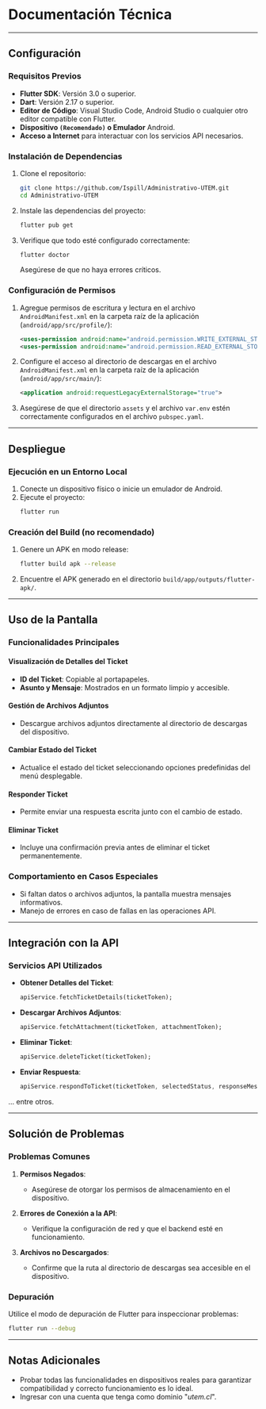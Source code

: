 # Documentación Técnica

---

## Configuración

### Requisitos Previos
- **Flutter SDK**: Versión 3.0 o superior.
- **Dart**: Versión 2.17 o superior.
- **Editor de Código**: Visual Studio Code, Android Studio o cualquier otro editor compatible con Flutter.
- **Dispositivo `(Recomendado)` o Emulador** Android.
- **Acceso a Internet** para interactuar con los servicios API necesarios.

### Instalación de Dependencias

1. Clone el repositorio:
   ```bash
   git clone https://github.com/Ispill/Administrativo-UTEM.git
   cd Administrativo-UTEM
   ```

2. Instale las dependencias del proyecto:
   ```bash
   flutter pub get
   ```

3. Verifique que todo esté configurado correctamente:
   ```bash
   flutter doctor
   ```
   Asegúrese de que no haya errores críticos.

### Configuración de Permisos

1. Agregue permisos de escritura y lectura en el archivo `AndroidManifest.xml` en la carpeta raíz de la aplicación (`android/app/src/profile/`):
   ```xml
   <uses-permission android:name="android.permission.WRITE_EXTERNAL_STORAGE" />
   <uses-permission android:name="android.permission.READ_EXTERNAL_STORAGE" />
   ```

2. Configure el acceso al directorio de descargas en el archivo `AndroidManifest.xml` en la carpeta raíz de la aplicación (`android/app/src/main/`):
   ```xml
   <application android:requestLegacyExternalStorage="true">
   ```

3. Asegúrese de que el directorio `assets` y el archivo `var.env` estén correctamente configurados en el archivo `pubspec.yaml`.

---

## Despliegue

### Ejecución en un Entorno Local

1. Conecte un dispositivo físico o inicie un emulador de Android.
2. Ejecute el proyecto:
   ```bash
   flutter run
   ```

### Creación del Build (no recomendado)

1. Genere un APK en modo release:
   ```bash
   flutter build apk --release
   ```
2. Encuentre el APK generado en el directorio `build/app/outputs/flutter-apk/`.

---

## Uso de la Pantalla

### Funcionalidades Principales

#### Visualización de Detalles del Ticket
- **ID del Ticket**: Copiable al portapapeles.
- **Asunto y Mensaje**: Mostrados en un formato limpio y accesible.

#### Gestión de Archivos Adjuntos
- Descargue archivos adjuntos directamente al directorio de descargas del dispositivo.

#### Cambiar Estado del Ticket
- Actualice el estado del ticket seleccionando opciones predefinidas del menú desplegable.

#### Responder Ticket
- Permite enviar una respuesta escrita junto con el cambio de estado.

#### Eliminar Ticket
- Incluye una confirmación previa antes de eliminar el ticket permanentemente.

### Comportamiento en Casos Especiales
- Si faltan datos o archivos adjuntos, la pantalla muestra mensajes informativos.
- Manejo de errores en caso de fallas en las operaciones API.

---

## Integración con la API

### Servicios API Utilizados
- **Obtener Detalles del Ticket**:
  ```dart
  apiService.fetchTicketDetails(ticketToken);
  ```
- **Descargar Archivos Adjuntos**:
  ```dart
  apiService.fetchAttachment(ticketToken, attachmentToken);
  ```
- **Eliminar Ticket**:
  ```dart
  apiService.deleteTicket(ticketToken);
  ```
- **Enviar Respuesta**:
  ```dart
  apiService.respondToTicket(ticketToken, selectedStatus, responseMessage);
  ```
... entre otros.

---

## Solución de Problemas

### Problemas Comunes
1. **Permisos Negados**:
   - Asegúrese de otorgar los permisos de almacenamiento en el dispositivo.

2. **Errores de Conexión a la API**:
   - Verifique la configuración de red y que el backend esté en funcionamiento.

3. **Archivos no Descargados**:
   - Confirme que la ruta al directorio de descargas sea accesible en el dispositivo.

### Depuración
Utilice el modo de depuración de Flutter para inspeccionar problemas:
```bash
flutter run --debug
```

---

## Notas Adicionales
- Probar todas las funcionalidades en dispositivos reales para garantizar compatibilidad y correcto funcionamiento es lo ideal.
- Ingresar con una cuenta que tenga como dominio "*utem.cl*".
